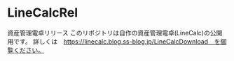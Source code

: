 # LineCalcRel
資産管理電卓リリース
このリポジトリは自作の資産管理電卓(LineCalc)の公開用です。
詳しくは　https://linecalc.blog.ss-blog.jp/LineCalcDownload　を御覧ください。
